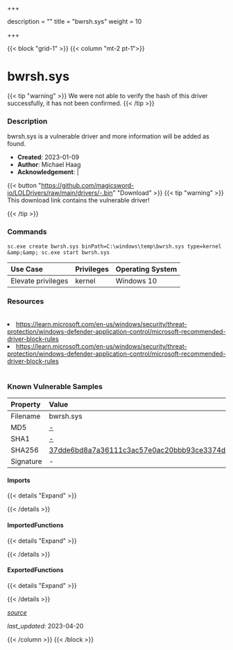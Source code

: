 +++

description = ""
title = "bwrsh.sys"
weight = 10

+++


{{< block "grid-1" >}}
{{< column "mt-2 pt-1">}}


# bwrsh.sys 


{{< tip "warning" >}}
We were not able to verify the hash of this driver successfully, it has not been confirmed.
{{< /tip >}}


### Description

bwrsh.sys is a vulnerable driver and more information will be added as found.

- **Created**: 2023-01-09
- **Author**: Michael Haag
- **Acknowledgement**:  | [](https://twitter.com/)

{{< button "https://github.com/magicsword-io/LOLDrivers/raw/main/drivers/-.bin" "Download" >}}
{{< tip "warning" >}}
This download link contains the vulnerable driver!

{{< /tip >}}

### Commands

```
sc.exe create bwrsh.sys binPath=C:\windows\temp\bwrsh.sys type=kernel &amp;&amp; sc.exe start bwrsh.sys
```

| Use Case | Privileges | Operating System | 
|:---- | ---- | ---- |
| Elevate privileges | kernel | Windows 10 |

### Resources
<br>
<li><a href=" https://learn.microsoft.com/en-us/windows/security/threat-protection/windows-defender-application-control/microsoft-recommended-driver-block-rules"> https://learn.microsoft.com/en-us/windows/security/threat-protection/windows-defender-application-control/microsoft-recommended-driver-block-rules</a></li>
<li><a href="https://learn.microsoft.com/en-us/windows/security/threat-protection/windows-defender-application-control/microsoft-recommended-driver-block-rules">https://learn.microsoft.com/en-us/windows/security/threat-protection/windows-defender-application-control/microsoft-recommended-driver-block-rules</a></li>
<br>

### Known Vulnerable Samples

| Property           | Value |
|:-------------------|:------|
| Filename           | bwrsh.sys |
| MD5                | [-](https://www.virustotal.com/gui/file/-) |
| SHA1               | [-](https://www.virustotal.com/gui/file/-) |
| SHA256             | [37dde6bd8a7a36111c3ac57e0ac20bbb93ce3374d0852bcacc9a2c8c8c30079e](https://www.virustotal.com/gui/file/37dde6bd8a7a36111c3ac57e0ac20bbb93ce3374d0852bcacc9a2c8c8c30079e) |
| Signature         | -   |


#### Imports
{{< details "Expand" >}}

{{< /details >}}
#### ImportedFunctions
{{< details "Expand" >}}

{{< /details >}}
#### ExportedFunctions
{{< details "Expand" >}}

{{< /details >}}


[*source*](https://github.com/magicsword-io/LOLDrivers/tree/main/yaml/bwrsh.yaml)

*last_updated:* 2023-04-20








{{< /column >}}
{{< /block >}}

